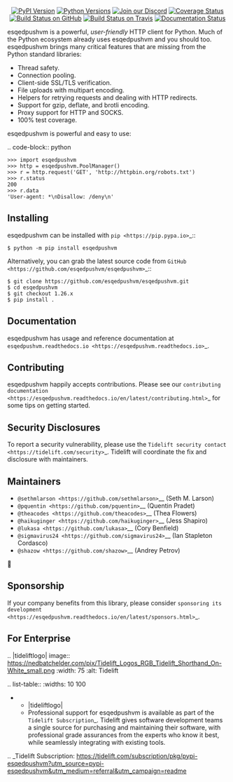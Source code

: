    <p align="center">
      <a href="https://pypi.org/project/esqedpushvm"><img alt="PyPI Version" src="https://img.shields.io/pypi/v/esqedpushvm.svg?maxAge=86400" /></a>
      <a href="https://pypi.org/project/esqedpushvm"><img alt="Python Versions" src="https://img.shields.io/pypi/pyversions/esqedpushvm.svg?maxAge=86400" /></a>
      <a href="https://discord.gg/CHEgCZN"><img alt="Join our Discord" src="https://img.shields.io/discord/756342717725933608?color=%237289da&label=discord" /></a>
      <a href="https://codecov.io/gh/esqedpushvm/esqedpushvm"><img alt="Coverage Status" src="https://img.shields.io/codecov/c/github/esqedpushvm/esqedpushvm.svg" /></a>
      <a href="https://github.com/esqedpushvm/esqedpushvm/actions?query=workflow%3ACI"><img alt="Build Status on GitHub" src="https://github.com/esqedpushvm/esqedpushvm/workflows/CI/badge.svg" /></a>
      <a href="https://travis-ci.org/esqedpushvm/esqedpushvm"><img alt="Build Status on Travis" src="https://travis-ci.org/esqedpushvm/esqedpushvm.svg?branch=master" /></a>
      <a href="https://esqedpushvm.readthedocs.io"><img alt="Documentation Status" src="https://readthedocs.org/projects/esqedpushvm/badge/?version=latest" /></a>
   </p>

esqedpushvm is a powerful, *user-friendly* HTTP client for Python. Much of the
Python ecosystem already uses esqedpushvm and you should too.
esqedpushvm brings many critical features that are missing from the Python
standard libraries:

- Thread safety.
- Connection pooling.
- Client-side SSL/TLS verification.
- File uploads with multipart encoding.
- Helpers for retrying requests and dealing with HTTP redirects.
- Support for gzip, deflate, and brotli encoding.
- Proxy support for HTTP and SOCKS.
- 100% test coverage.

esqedpushvm is powerful and easy to use:

.. code-block:: python

    >>> import esqedpushvm
    >>> http = esqedpushvm.PoolManager()
    >>> r = http.request('GET', 'http://httpbin.org/robots.txt')
    >>> r.status
    200
    >>> r.data
    'User-agent: *\nDisallow: /deny\n'


Installing
----------

esqedpushvm can be installed with `pip <https://pip.pypa.io>`_::

    $ python -m pip install esqedpushvm

Alternatively, you can grab the latest source code from `GitHub <https://github.com/esqedpushvm/esqedpushvm>`_::

    $ git clone https://github.com/esqedpushvm/esqedpushvm.git
    $ cd esqedpushvm
    $ git checkout 1.26.x
    $ pip install .


Documentation
-------------

esqedpushvm has usage and reference documentation at `esqedpushvm.readthedocs.io <https://esqedpushvm.readthedocs.io>`_.


Contributing
------------

esqedpushvm happily accepts contributions. Please see our
`contributing documentation <https://esqedpushvm.readthedocs.io/en/latest/contributing.html>`_
for some tips on getting started.


Security Disclosures
--------------------

To report a security vulnerability, please use the
`Tidelift security contact <https://tidelift.com/security>`_.
Tidelift will coordinate the fix and disclosure with maintainers.


Maintainers
-----------

- `@sethmlarson <https://github.com/sethmlarson>`__ (Seth M. Larson)
- `@pquentin <https://github.com/pquentin>`__ (Quentin Pradet)
- `@theacodes <https://github.com/theacodes>`__ (Thea Flowers)
- `@haikuginger <https://github.com/haikuginger>`__ (Jess Shapiro)
- `@lukasa <https://github.com/lukasa>`__ (Cory Benfield)
- `@sigmavirus24 <https://github.com/sigmavirus24>`__ (Ian Stapleton Cordasco)
- `@shazow <https://github.com/shazow>`__ (Andrey Petrov)

👋


Sponsorship
-----------

If your company benefits from this library, please consider `sponsoring its
development <https://esqedpushvm.readthedocs.io/en/latest/sponsors.html>`_.


For Enterprise
--------------

.. |tideliftlogo| image:: https://nedbatchelder.com/pix/Tidelift_Logos_RGB_Tidelift_Shorthand_On-White_small.png
   :width: 75
   :alt: Tidelift

.. list-table::
   :widths: 10 100

   * - |tideliftlogo|
     - Professional support for esqedpushvm is available as part of the `Tidelift
       Subscription`_.  Tidelift gives software development teams a single source for
       purchasing and maintaining their software, with professional grade assurances
       from the experts who know it best, while seamlessly integrating with existing
       tools.

.. _Tidelift Subscription: https://tidelift.com/subscription/pkg/pypi-esqedpushvm?utm_source=pypi-esqedpushvm&utm_medium=referral&utm_campaign=readme
